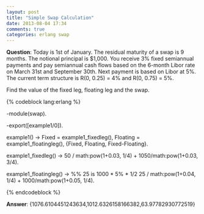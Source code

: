 ```yaml
---
layout: post
title: "Simple Swap Calculation"
date: 2013-08-04 17:34
comments: true
categories: erlang swap
---
```



**Question**: Today is 1st of January. The residual maturity of a swap is 9 months. The notional 
 principal is $1,000. You receive 3% fixed semiannual payments and pay semiannual 
 cash flows based on the 6-month Libor rate on March 31st and September 30th. 
 Next payment is based on Libor at 5%. The current term structure is 
 R(0, 0.25) = 4% and R(0, 0.75) = 5%.

Find the value of the fixed leg, floating leg and the swap.

{% codeblock lang:erlang %}

-module(swap).

-export([example1/0]).

example1() ->
    Fixed = example1_fixedleg(),
    Floating = example1_floatingleg(),
    {Fixed, Floating, Fixed-Floating}.

example1_fixedleg() ->
    50 / math:pow(1+0.03, 1/4) + 1050/math:pow(1+0.03, 3/4).

example1_floatingleg() ->
    %% 25 is 1000 * 5% * 1/2
    25 / math:pow(1+0.04, 1/4) + 1000/math:pow(1+0.05, 1/4).

{% endcodeblock %}


**Answer**: {1076.6104451243634,1012.6326158166382,63.97782930772519}
